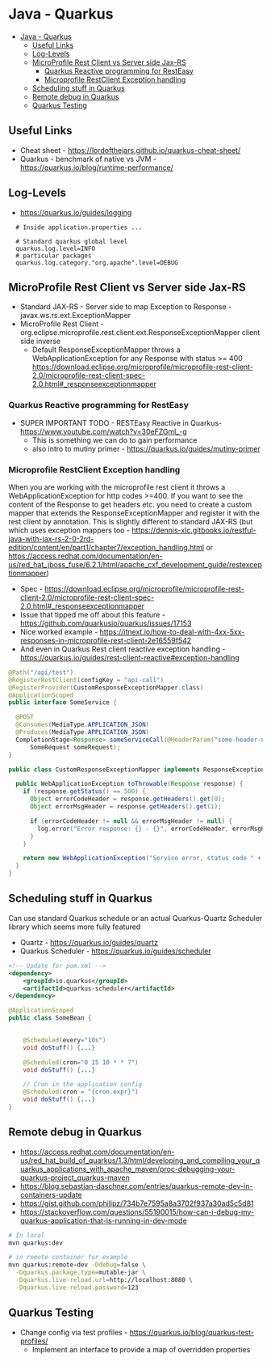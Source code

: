 # Java - Quarkus

- [Java - Quarkus](#java---quarkus)
  - [Useful Links](#useful-links)
  - [Log-Levels](#log-levels)
  - [MicroProfile Rest Client vs Server side Jax-RS](#microprofile-rest-client-vs-server-side-jax-rs)
    - [Quarkus Reactive programming for RestEasy](#quarkus-reactive-programming-for-resteasy)
    - [Microprofile RestClient Exception handling](#microprofile-restclient-exception-handling)
  - [Scheduling stuff in Quarkus](#scheduling-stuff-in-quarkus)
  - [Remote debug in Quarkus](#remote-debug-in-quarkus)
  - [Quarkus Testing](#quarkus-testing)

## Useful Links

- Cheat sheet - <https://lordofthejars.github.io/quarkus-cheat-sheet/>
- Quarkus - benchmark of native vs JVM - <https://quarkus.io/blog/runtime-performance/>

## Log-Levels

- <https://quarkus.io/guides/logging>

```properties
  # Inside application.properties ...

  # Standard quarkus global level
  quarkus.log.level=INFO
  # particular packages
  quarkus.log.category."org.apache".level=DEBUG
```

## MicroProfile Rest Client vs Server side Jax-RS

- Standard JAX-RS - Server side to map Exception to Response - javax.ws.rs.ext.ExceptionMapper
- MicroProfile Rest Client - org.eclipse.microprofile.rest.client.ext.ResponseExceptionMapper client side inverse
  - Default ResponseExceptionMapper throws a WebApplicationException for any Response with status >= 400 <https://download.eclipse.org/microprofile/microprofile-rest-client-2.0/microprofile-rest-client-spec-2.0.html#_responseexceptionmapper>

### Quarkus Reactive programming for RestEasy

- SUPER IMPORTANT TODO - RESTEasy Reactive in Quarkus- <https://www.youtube.com/watch?v=30eFZGml_-g>
  - This is something we can do to gain performance
  - also intro to mutiny primer - <https://quarkus.io/guides/mutiny-primer>

### Microprofile RestClient Exception handling

When you are working with the microprofile rest client it throws a WebApplicationException for http codes >=400.
If you want to see the content of the Response to get headers etc. you need to create a custom mapper that extends the ResponseExceptionMapper and register it with the rest client by annotation.
This is slightly different to standard JAX-RS (but which uses exception mappers too - <https://dennis-xlc.gitbooks.io/restful-java-with-jax-rs-2-0-2rd-edition/content/en/part1/chapter7/exception_handling.html> or <https://access.redhat.com/documentation/en-us/red_hat_jboss_fuse/6.2.1/html/apache_cxf_development_guide/restexceptionmapper>)

- Spec - <https://download.eclipse.org/microprofile/microprofile-rest-client-2.0/microprofile-rest-client-spec-2.0.html#_responseexceptionmapper>
- Issue that tipped me off about this feature - <https://github.com/quarkusio/quarkus/issues/17153>
- Nice worked example - <https://itnext.io/how-to-deal-with-4xx-5xx-responses-in-microprofile-rest-client-2e16559f542>
- And even in Quarkus Rest client reactive exception handling - <https://quarkus.io/guides/rest-client-reactive#exception-handling>

```java
@Path("/api/test")
@RegisterRestClient(configKey = "api-call")
@RegisterProvider(CustomResponseExceptionMapper.class)
@ApplicationScoped
public interface SomeService {

  @POST
  @Consumes(MediaType.APPLICATION_JSON)
  @Produces(MediaType.APPLICATION_JSON)
  CompletionStage<Response> someServiceCall(@HeaderParam("some-header-name") String someHeader,
      SomeRequest someRequest);
}
```

```java
public class CustomResponseExceptionMapper implements ResponseExceptionMapper<WebApplicationException> {

  public WebApplicationException toThrowable(Response response) {
    if (response.getStatus() == 500) {
      Object errorCodeHeader = response.getHeaders().get(0);
      Object errorMsgHeader = response.getHeaders().get(1);

      if (errorCodeHeader != null && errorMsgHeader != null) {
        log.error("Error response: {} - {}", errorCodeHeader, errorMsgHeader);
      }
    }

    return new WebApplicationException("Service error, status code " + response.getStatus(), response);
  }
}

```

## Scheduling stuff in Quarkus

Can use standard Quarkus schedule or an actual Quarkus-Quartz Scheduler library which seems more fully featured

- Quartz - <https://quarkus.io/guides/quartz>
- Quarkus Scheduler - <https://quarkus.io/guides/scheduler>

```xml
<!-- Update for pom.xml -->
<dependency>
    <groupId>io.quarkus</groupId>
    <artifactId>quarkus-scheduler</artifactId>
</dependency>
```

```java
@ApplicationScoped              
public class SomeBean {

    
    @Scheduled(every="10s")     
    void doStuff() {...}

    @Scheduled(cron="0 15 10 * * ?") 
    void doStuff() {...}

    // Cron in the application config
    @Scheduled(cron = "{cron.expr}") 
    void doStuff() {...}
}
```

## Remote debug in Quarkus

- <https://access.redhat.com/documentation/en-us/red_hat_build_of_quarkus/1.3/html/developing_and_compiling_your_quarkus_applications_with_apache_maven/proc-debugging-your-quarkus-project_quarkus-maven>
- <https://blog.sebastian-daschner.com/entries/quarkus-remote-dev-in-containers-update>
- <https://gist.github.com/philipz/734b7e7595a8a3702f937a30ad5c5d81>
- <https://stackoverflow.com/questions/55190015/how-can-i-debug-my-quarkus-application-that-is-running-in-dev-mode>

```bash
# In local 
mvn quarkus:dev

# in remote container for example
mvn quarkus:remote-dev -Ddebug=false \
  -Dquarkus.package.type=mutable-jar \
  -Dquarkus.live-reload.url=http://localhost:8080 \
  -Dquarkus.live-reload.password=123

```

## Quarkus Testing

- Change config via test profiles - <https://quarkus.io/blog/quarkus-test-profiles/>
  - Implement an interface to provide a map of overridden properties